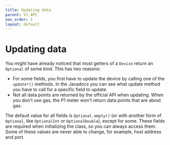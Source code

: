 ```yaml
---
title: Updating data
parent: V1 API
nav_order: 1
layout: default
---
```


# Updating data
You might have already noticed that most getters of a `Device` return an `Optional` of some kind. This has two reasons:
- For some fields, you first have to update the device by calling one of the `update*()` methods. In the Javadocs you can see what update method you have to call for a specific field to update.
- Not all data points are returned by the official API when updating. When you don't use gas, the P1 meter won't return data points that are about gas.

The default value for all fields is `Optional.empty()` (or with another form of `Optional`, like `OptionalInt` or `OptionalDouble`), except for some. These fields are required when initializing the class, so you can always access them. Some of these values are never able to change, for example, host address and port.